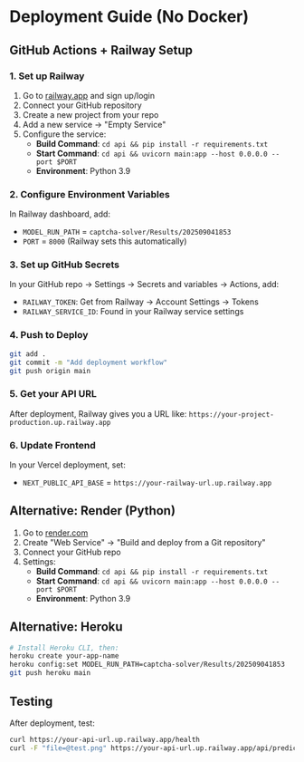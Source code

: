 # Deployment Guide (No Docker)

## GitHub Actions + Railway Setup

### 1. Set up Railway
1. Go to [railway.app](https://railway.app) and sign up/login
2. Connect your GitHub repository
3. Create a new project from your repo
4. Add a new service → "Empty Service"
5. Configure the service:
   - **Build Command**: `cd api && pip install -r requirements.txt`
   - **Start Command**: `cd api && uvicorn main:app --host 0.0.0.0 --port $PORT`
   - **Environment**: Python 3.9

### 2. Configure Environment Variables
In Railway dashboard, add:
- `MODEL_RUN_PATH` = `captcha-solver/Results/202509041853`
- `PORT` = `8000` (Railway sets this automatically)

### 3. Set up GitHub Secrets
In your GitHub repo → Settings → Secrets and variables → Actions, add:
- `RAILWAY_TOKEN`: Get from Railway → Account Settings → Tokens
- `RAILWAY_SERVICE_ID`: Found in your Railway service settings

### 4. Push to Deploy
```bash
git add .
git commit -m "Add deployment workflow"
git push origin main
```

### 5. Get your API URL
After deployment, Railway gives you a URL like:
`https://your-project-production.up.railway.app`

### 6. Update Frontend
In your Vercel deployment, set:
- `NEXT_PUBLIC_API_BASE` = `https://your-railway-url.up.railway.app`

## Alternative: Render (Python)
1. Go to [render.com](https://render.com)
2. Create "Web Service" → "Build and deploy from a Git repository"
3. Connect your GitHub repo
4. Settings:
   - **Build Command**: `cd api && pip install -r requirements.txt`
   - **Start Command**: `cd api && uvicorn main:app --host 0.0.0.0 --port $PORT`
   - **Environment**: Python 3.9

## Alternative: Heroku
```bash
# Install Heroku CLI, then:
heroku create your-app-name
heroku config:set MODEL_RUN_PATH=captcha-solver/Results/202509041853
git push heroku main
```

## Testing
After deployment, test:
```bash
curl https://your-api-url.up.railway.app/health
curl -F "file=@test.png" https://your-api-url.up.railway.app/api/predict
```
